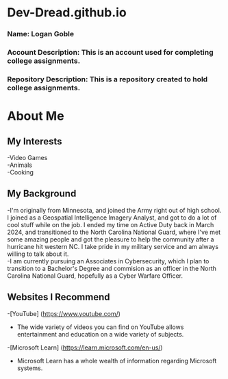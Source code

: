 # Dev-Dread.github.io
### Name: Logan Goble
### Account Description: This is an account used for completing college assignments.
### Repository Description: This is a repository created to hold college assignments.

# About Me
## My Interests
   -Video Games  
   -Animals  
   -Cooking

## My Background
   -I'm originally from Minnesota, and joined the Army right out of high school. I joined as a Geospatial Intelligence Imagery Analyst, and got to do a lot of cool stuff while on the job. I ended my time on Active Duty back in March 2024, and transitioned to the North Carolina National Guard, where I've met some amazing people and got the pleasure to help the community after a hurricane hit western NC. I take pride in my military service and am always willing to talk about it.  
   -I am currently pursuing an Associates in Cybersecurity, which I plan to transition to a Bachelor's Degree and commision as an officer in the North Carolina National Guard, hopefully as a Cyber Warfare Officer.
   
## Websites I Recommend
   -[YouTube] (https://www.youtube.com/)   
   * The wide variety of videos you can find on YouTube allows entertainment and education on a wide variety of subjects.
     
   -[Microsoft Learn] (https://learn.microsoft.com/en-us/)
   * Microsoft Learn has a whole wealth of information regarding Microsoft systems.

